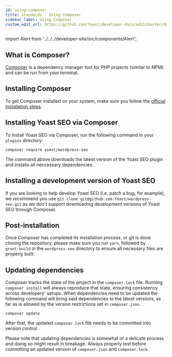 ```yaml
---
id: using-composer
title: Standards - Using Composer
sidebar_label: Using Composer
custom_edit_url: https://github.com/Yoast/developer-docs/edit/master/docs/standards/using-composer.md
---
```

import Alert from '../../../developer-site/src/components/Alert';

## What is Composer?
[Composer](https://getcomposer.org/) is a dependency manager tool for PHP projects (similar to NPM) and can be run from your terminal.

## Installing Composer

To get Composer installed on your system, make sure you follow the [official installation steps](https://getcomposer.org/doc/00-intro.md#installation-linux-unix-macos).

## Installing Yoast SEO via Composer
To install Yoast SEO via Composer, run the following command in your `plugins` directory:

```shell script
composer require yoast/wordpress-seo
``` 

The command above downloads the latest version of the Yoast SEO plugin and installs all neccessary dependencies.

## Installing a development version of Yoast SEO
If you are looking to help develop Yoast SEO (i.e. patch a bug, for example), we recommend you use `git clone git@github.com:Yoast/wordpress-seo.git` as we don't support downloading development versions of Yoast SEO through Composer.

## Post-installation
Once Composer has completed its installation process, or git is done cloning the repository, please make sure you run `yarn`, followed by `grunt:build` in the `wordpress-seo` directory to ensure all necessary files are properly built.

## Updating dependencies

Composer tracks the state of the project in the `composer.lock` file. Running `composer install` will always reproduce that state, ensuring consistency across developers' setups.
When dependencies need to be updated the following command will bring said dependencies to the latest versions, as far as is allowed by the version restrictions set in `composer.json`.

```shell script
composer update
```

After that, the updated `composer.lock` file needs to be committed into version control.

<Alert type="warning">

Please note that updating dependencies is somewhat of a delicate process and doing so might result in breakage. 
Always properly test before committing an updated version of `composer.json` and `composer.lock`. 
</Alert>
